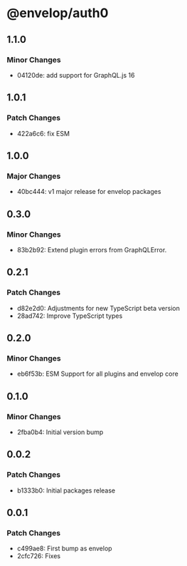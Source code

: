 # @envelop/auth0

## 1.1.0

### Minor Changes

- 04120de: add support for GraphQL.js 16

## 1.0.1

### Patch Changes

- 422a6c6: fix ESM

## 1.0.0

### Major Changes

- 40bc444: v1 major release for envelop packages

## 0.3.0

### Minor Changes

- 83b2b92: Extend plugin errors from GraphQLError.

## 0.2.1

### Patch Changes

- d82e2d0: Adjustments for new TypeScript beta version
- 28ad742: Improve TypeScript types

## 0.2.0

### Minor Changes

- eb6f53b: ESM Support for all plugins and envelop core

## 0.1.0

### Minor Changes

- 2fba0b4: Initial version bump

## 0.0.2

### Patch Changes

- b1333b0: Initial packages release

## 0.0.1

### Patch Changes

- c499ae8: First bump as envelop
- 2cfc726: Fixes
